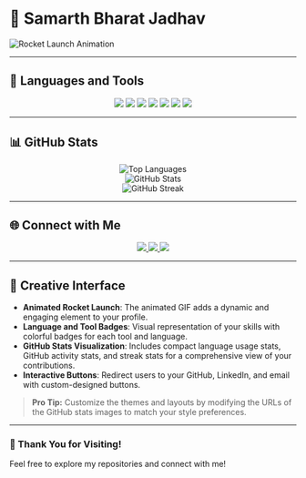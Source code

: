 # 🚀 Samarth Bharat Jadhav

![Rocket Launch Animation](https://media.giphy.com/media/l4FGuhL4U2WyjdkaY/giphy.gif)

---

## 🌟 Languages and Tools

<p align="center">
  <!-- Add badges for tools and languages here -->
  <img src="https://img.shields.io/badge/Python-3776AB?style=for-the-badge&logo=python&logoColor=white" />
  <img src="https://img.shields.io/badge/TensorFlow-FF6F00?style=for-the-badge&logo=tensorflow&logoColor=white" />
  <img src="https://img.shields.io/badge/Keras-D00000?style=for-the-badge&logo=keras&logoColor=white" />
  <img src="https://img.shields.io/badge/OpenCV-5C3EE8?style=for-the-badge&logo=opencv&logoColor=white" />
  <img src="https://img.shields.io/badge/Sklearn-F7931E?style=for-the-badge&logo=scikit-learn&logoColor=white" />
  <img src="https://img.shields.io/badge/MATLAB-0076A8?style=for-the-badge&logo=mathworks&logoColor=white" />
  <img src="https://img.shields.io/badge/GitHub-181717?style=for-the-badge&logo=github&logoColor=white" />
</p>

---

## 📊 GitHub Stats

<p align="center">
  <!-- Language Usage Stats -->
  <img src="https://github-readme-stats.vercel.app/api/top-langs/?username=samarth-jadhav&layout=compact&theme=radical" alt="Top Languages">
  <br>
  <!-- GitHub Stats -->
  <img src="https://github-readme-stats.vercel.app/api?username=samarth-jadhav&show_icons=true&theme=radical" alt="GitHub Stats">
  <br>
  <!-- Streak Stats -->
  <img src="https://github-readme-streak-stats.herokuapp.com/?user=samarth-jadhav&theme=radical" alt="GitHub Streak">
</p>

---

## 🌐 Connect with Me

<p align="center">
  <a href="https://github.com/samarth-jadhav">
    <img src="https://img.shields.io/badge/GitHub-100000?style=for-the-badge&logo=github&logoColor=white" />
  </a>
  <a href="https://linkedin.com/in/samarth-jadhav">
    <img src="https://img.shields.io/badge/LinkedIn-0077B5?style=for-the-badge&logo=linkedin&logoColor=white" />
  </a>
  <a href="mailto:samarth.jadhav@example.com">
    <img src="https://img.shields.io/badge/Email-D14836?style=for-the-badge&logo=gmail&logoColor=white" />
  </a>
</p>

---

## 🎨 Creative Interface

- **Animated Rocket Launch**: The animated GIF adds a dynamic and engaging element to your profile.
- **Language and Tool Badges**: Visual representation of your skills with colorful badges for each tool and language.
- **GitHub Stats Visualization**: Includes compact language usage stats, GitHub activity stats, and streak stats for a comprehensive view of your contributions.
- **Interactive Buttons**: Redirect users to your GitHub, LinkedIn, and email with custom-designed buttons.

> **Pro Tip:** Customize the themes and layouts by modifying the URLs of the GitHub stats images to match your style preferences.

---

### 🎉 Thank You for Visiting!

Feel free to explore my repositories and connect with me!

